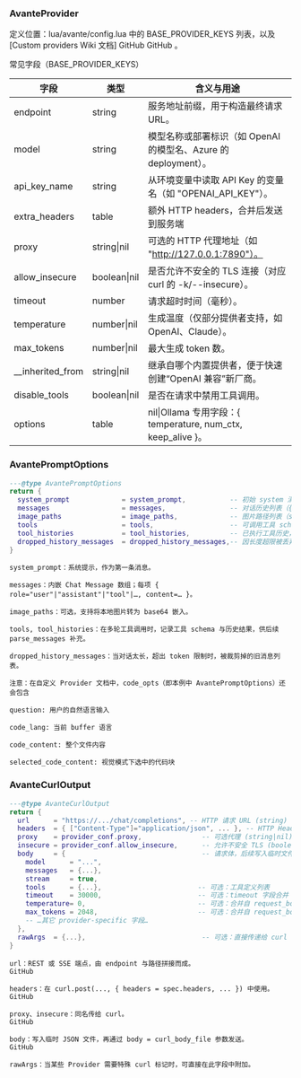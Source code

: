 ### AvanteProvider

定义位置：lua/avante/config.lua 中的 BASE_PROVIDER_KEYS 列表，以及 [Custom providers Wiki 文档]​
GitHub
GitHub
。

常见字段（BASE_PROVIDER_KEYS）

| 字段               | 类型         | 含义与用途                                                      |
| ------------------ | ------------ | --------------------------------------------------------------- |
| endpoint           | string       | 服务地址前缀，用于构造最终请求 URL。                            |
| model              | string       | 模型名称或部署标识（如 OpenAI 的模型名、Azure 的 deployment）。 |
| api_key_name       | string       | 从环境变量中读取 API Key 的变量名（如 "OPENAI_API_KEY"）。      |
| extra_headers      | table        | 额外 HTTP headers，合并后发送到服务端                           |
| proxy              | string\|nil  | 可选的 HTTP 代理地址（如 "http://127.0.0.1:7890"）。            |
| allow_insecure     | boolean\|nil | 是否允许不安全的 TLS 连接（对应 curl 的 -k/--insecure）。       |
| timeout            | number       | 请求超时时间（毫秒）。                                          |
| temperature        | number\|nil  | 生成温度（仅部分提供者支持，如 OpenAI、Claude）。               |
| max_tokens         | number\|nil  | 最大生成 token 数。                                             |
| \_\_inherited_from | string\|nil  | 继承自哪个内置提供者，便于快速创建“OpenAI 兼容”新厂商。         |
| disable_tools      | boolean\|nil | 是否在请求中禁用工具调用。                                      |
| options            | table        | nil\|Ollama 专用字段：{ temperature, num_ctx, keep_alive }。    |

### AvantePromptOptions

```lua
---@type AvantePromptOptions
return {
  system_prompt             = system_prompt,           -- 初始 system 消息（string）
  messages                  = messages,                -- 对话历史列表（{ role:string, content:string|table }[]）
  image_paths               = image_paths,             -- 图片路径列表（string[]）
  tools                     = tools,                   -- 可调用工具 schema 列表（AvanteLLMToolPublic[]）
  tool_histories            = tool_histories,          -- 已执行工具历史，用于多轮工具链调用
  dropped_history_messages  = dropped_history_messages,-- 因长度超限被丢弃的消息
}
```

```text
system_prompt：系统提示，作为第一条消息。

messages：内嵌 Chat Message 数组；每项 { role="user"|"assistant"|"tool"|…, content=… }。

image_paths：可选，支持将本地图片转为 base64 嵌入。

tools, tool_histories：在多轮工具调用时，记录工具 schema 与历史结果，供后续 parse_messages 补充。

dropped_history_messages：当对话太长，超出 token 限制时，被裁剪掉的旧消息列表。

注意：在自定义 Provider 文档中，code_opts（即本例中 AvantePromptOptions）还会包含

question: 用户的自然语言输入

code_lang: 当前 buffer 语言

code_content: 整个文件内容

selected_code_content: 视觉模式下选中的代码块
```

### AvanteCurlOutput

```lua
---@type AvanteCurlOutput
return {
  url      = "https://.../chat/completions", -- HTTP 请求 URL (string)
  headers  = { ["Content-Type"]="application/json", ... }, -- HTTP Header 表 (table<string,string>)
  proxy    = provider_conf.proxy,               -- 可选代理 (string|nil)
  insecure = provider_conf.allow_insecure,      -- 允许不安全 TLS (boolean|nil)
  body     = {                                  -- 请求体，后续写入临时文件再传给 curl
    model      = "...",
    messages   = {...},
    stream     = true,
    tools      = {...},                        -- 可选：工具定义列表
    timeout    = 30000,                        -- 可选：timeout 字段合并
    temperature= 0,                            -- 可选：合并自 request_body
    max_tokens = 2048,                         -- 可选：合并自 request_body
    -- …其它 provider-specific 字段…
  },
  rawArgs  = {...},                             -- 可选：直接传递给 curl 的原始参数列表 (table|string[]|nil)
}

```

```
url：REST 或 SSE 端点，由 endpoint 与路径拼接而成。​
GitHub

headers：在 curl.post(..., { headers = spec.headers, ... }) 中使用。​
GitHub

proxy、insecure：同名传给 curl。​
GitHub

body：写入临时 JSON 文件，再通过 body = curl_body_file 参数发送。​
GitHub

rawArgs：当某些 Provider 需要特殊 curl 标记时，可直接在此字段中附加。
```
